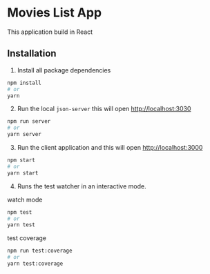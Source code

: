# Movies List App

This application build in React

## Installation

1. Install all package dependencies

```bash
npm install
# or
yarn
```

2. Run the local `json-server` this will open [http://localhost:3030](http://localhost:3030)

```bash
npm run server
# or
yarn server
```

3. Run the client application and this will open [http://localhost:3000](http://localhost:3030)

```bash
npm start
# or
yarn start
```

4. Runs the test watcher in an interactive mode.

watch mode

```bash
npm test
# or
yarn test
```

test coverage

```bash
npm run test:coverage
# or
yarn test:coverage
```
